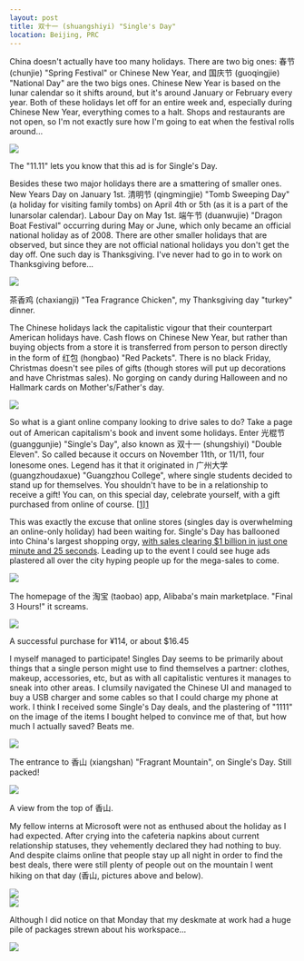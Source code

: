 ```yaml
---
layout: post
title: 双十一 (shuangshiyi) "Single's Day"
location: Beijing, PRC
---
```


China doesn't actually have too many holidays. There are two big ones: 春节 (chunjie) "Spring Festival" or Chinese New Year, and 国庆节 (guoqingjie) "National Day" are the two bigs ones. Chinese New Year is based on the lunar calendar so it shifts around, but it's around January or February every year. Both of these holidays let off for an entire week and, especially during Chinese New Year, everything comes to a halt. Shops and restaurants are not open, so I'm not exactly sure how I'm going to eat when the festival rolls around...

<div class="post-image">
  <img src="/assets/singles-day/ad-2-h.jpg" />
  <p class="post-image-caption">The "11.11" lets you know that this ad is for Single's Day.</p>
</div>

Besides these two major holidays there are a smattering of smaller ones. New Years Day on January 1st. 清明节 (qingmingjie) "Tomb Sweeping Day" (a holiday for visiting family tombs) on April 4th or 5th (as it is a part of the lunarsolar calendar). Labour Day on May 1st. 端午节 (duanwujie) "Dragon Boat Festival" occurring during May or June, which only became an official national holiday as of 2008. There are other smaller holidays that are observed, but since they are not official national holidays you don't get the day off. One such day is Thanksgiving. I've never had to go in to work on Thanksgiving before...

<div class="post-image">
  <img src="/assets/singles-day/chicken-h.jpg" />
  <p class="post-image-caption">茶香鸡 (chaxiangji) "Tea Fragrance Chicken", my Thanksgiving day "turkey" dinner.</p>
</div>

The Chinese holidays lack the capitalistic vigour that their counterpart American holidays have. Cash flows on Chinese New Year, but rather than buying objects from a store it is transferred from person to person directly in the form of 红包 (hongbao) "Red Packets". There is no black Friday, Christmas doesn't see piles of gifts (though stores will put up decorations and have Christmas sales). No gorging on candy during Halloween and no Hallmark cards on Mother's/Father's day.

<div class="post-image">
  <img src="/assets/singles-day/ad-1-h.jpg" />
</div>

So what is a giant online company looking to drive sales to do? Take a page out of American capitalism's book and invent some holidays. Enter 光棍节 (guanggunjie) "Single's Day", also known as 双十一 (shungshiyi) "Double Eleven". So called because it occurs on November 11th, or 11/11, four lonesome ones. Legend has it that it originated in 广州大学 (guangzhoudaxue) "Guangzhou College", where single students decided to stand up for themselves. You shouldn't have to be in a relationship to receive a gift! You can, on this special day, celebrate yourself, with a gift purchased from online of course. [[1]][1]

[1]: https://mp.weixin.qq.com/s/KaMo3_Wg5zJIoWSvB8o34A

This was exactly the excuse that online stores (singles day is overwhelming an online-only holiday) had been waiting for. Single's Day has ballooned into China's largest shopping orgy, [with sales clearing $1 billion in just one minute and 25 seconds][2]. Leading up to the event I could see huge ads plastered all over the city hyping people up for the mega-sales to come.

<div class="post-image post-image--split">
  <div class="split-image-group split-image-group--left">
    <img src="/assets/singles-day/final-3-hours-v.jpg" />
    <p class="post-image-caption">
      The homepage of the 淘宝 (taobao) app, Alibaba's main marketplace. "Final 3 Hours!" it screams.
    </p>
  </div>
  <div class="split-image-group split-image-group--right">
    <img src="/assets/singles-day/bought-v.jpg" />
    <p class="post-image-caption">
      A successful purchase for ¥114, or about $16.45
    </p>
  </div>
</div>

[2]: https://www.cnbc.com/2018/11/11/alibaba-singles-day-2018-record-sales-on-largest-shopping-event-day.html

I myself managed to participate! Singles Day seems to be primarily about things that a single person might use to find themselves a partner: clothes, makeup, accessories, etc, but as with all capitalistic ventures it manages to sneak into other areas. I clumsily navigated the Chinese UI and managed to buy a USB charger and some cables so that I could charge my phone at work. I think I received some Single's Day deals, and the plastering of "1111" on the image of the items I bought helped to convince me of that, but how much I actually saved? Beats me.

<div class="post-image">
  <img src="/assets/xiangshan/entrance-h.jpg" />
  <p class="post-image-caption">
    The entrance to 香山 (xiangshan) "Fragrant Mountain", on Single's Day. Still packed!
  </p>
</div>
<div class="post-image">
  <img src="/assets/xiangshan/backview-h.jpg" />
  <p class="post-image-caption">
    A view from the top of 香山.
  </p>
</div>

My fellow interns at Microsoft were not as enthused about the holiday as I had expected. After crying into the cafeteria napkins about current relationship statuses, they vehemently declared they had nothing to buy. And despite claims online that people stay up all night in order to find the best deals, there were still plenty of people out on the mountain I went hiking on that day (香山, pictures above and below).

<div class="post-image post-image--split">
  <div class="split-image-group split-image-group--left">
    <img src="/assets/xiangshan/selfie.jpg" />
  </div>
  <div class="split-image-group split-image-group--right">
    <img src="/assets/xiangshan/grouppic.jpg" />
  </div>
</div>

Although I did notice on that Monday that my deskmate at work had a huge pile of packages strewn about his workspace...

<div class="post-image">
  <img src="/assets/xiangshan/peace.jpg" />
</div>

